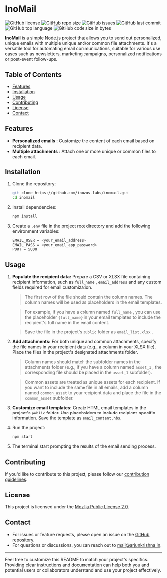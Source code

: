 # InoMail

![GitHub license](https://img.shields.io/github/license/inovus-labs/inomail) ![GitHub repo size](https://img.shields.io/github/repo-size/inovus-labs/inomail) ![GitHub issues](https://img.shields.io/github/issues/inovus-labs/inomail)
![GitHub last commit](https://img.shields.io/github/last-commit/inovus-labs/inomail) ![GitHub top language](https://img.shields.io/github/languages/top/inovus-labs/inomail) ![GitHub code size in bytes](https://img.shields.io/github/languages/code-size/inovus-labs/inomail)


**InoMail** is a simple [Node.js](https://nodejs.org/en) project that allows you to send out personalized, unique emails with multiple unique and/or common file attachments. It's a versatile tool for automating email communications, suitable for various use cases such as newsletters, marketing campaigns, personalized notifications or post-event follow-ups.

## Table of Contents

- [Features](#features)
- [Installation](#installation)
- [Usage](#usage) 
- [Contributing](#contributing)
- [License](#license)
- [Contact](#contact)

## Features

- **Personalized emails** : Customize the content of each email based on recipient data.
- **Multiple attachments** : Attach one or more unique or common files to each email.

## Installation

1. Clone the repository:

   ```bash
   git clone https://github.com/inovus-labs/inomail.git
   cd inomail
   ```

2. Install dependencies:

   ```bash
   npm install
   ```

3. Create a `.env` file in the project root directory and add the following environment variables:

   ```bash
   EMAIL_USER = <your_email_address>
   EMAIL_PASS = <your_email_app_password>
   PORT = 5000
   ```

## Usage

1. **Populate the recipient data:** Prepare a CSV or XLSX file containing recipient information, such as `full_name` , `email_address` and any custom fields required for email customization.

   > The first row of the file should contain the column names. The column names will be used as placeholders in the email templates.
   
   > For example, if you have a column named `full_name` , you can use the placeholder `{full_name}` in your email templates to include the recipient's full name in the email content.

   > Save the file in the project's `public` folder as `email_list.xlsx` .

2. **Add attachments:** For both unique and common attachments, specify the file names in your recipient data (e.g., a column in your XLSX file). Place the files in the project's designated attachments folder.

   > Column names should match the subfolder names in the attachments folder (e.g., if you have a column named `asset_1` , the corresponding file should be placed in the `asset_1` subfolder).
   
   > Common assets are treated as unique assets for each recipient. If you want to include the same file in all emails, add a column named `common_asset` to your recipient data and place the file in the `common_asset` subfolder.

3. **Customize email templates:** Create HTML email templates in the project's `public` folder. Use placeholders to include recipient-specific information. Save the template as `email_content.hbs`.

4. Run the project:

   ```bash
   npm start
   ```

5. The terminal start prompting the results of the email sending process.

## Contributing

If you'd like to contribute to this project, please follow our [contribution guidelines](CONTRIBUTING.md).

## License

This project is licensed under the [Mozilla Public License 2.0](LICENSE).


## Contact

- For issues or feature requests, please open an issue on the [GitHub repository](https://github.com/inovus-labs/inomail/issues).
- For questions or discussions, you can reach out to [mail@arjunkrishna.in](mailto:mail@arjunkrishna.in).

---

Feel free to customize this README to match your project's specifics. Providing clear instructions and documentation can help both you and potential users or collaborators understand and use your project effectively.